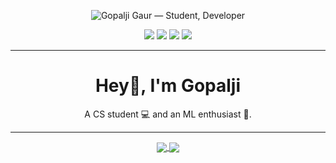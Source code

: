 <p align="center">
  
<img alt="Gopalji Gaur — Student, Developer" src="https://gopalji.me/static/images/banner.png" />
</p>

<p align="center">
<a href="https://gopalji.me"><img src="https://img.shields.io/badge/website-000000?style=for-the-badge&logo=About.me&logoColor=white"/></a>
<a href="https://www.linkedin.com/in/gopaljigaur"><img src="https://img.shields.io/badge/LinkedIn-0077B5?style=for-the-badge&logo=linkedin&logoColor=white"/></a>
<a href="https://twitter.com/gopalji_gaur"><img src="https://img.shields.io/badge/Twitter-1DA1F2?style=for-the-badge&logo=twitter&logoColor=white"/></a>
<a href="mailto:gopaljigaur@gmail.com"><img src="https://img.shields.io/badge/Gmail-D14836?style=for-the-badge&logo=gmail&logoColor=white"/></a>
</p>

---

<h1 align="center">
Hey👋, I'm Gopalji
</h1>
<p align="center">A CS student 💻 and an ML enthusiast 🤖.</p>

---
<p align="center">
<a href="https://github.com/gopaljigaur?tab=repositories">
  <img align="center" src="https://github-readme-stats.vercel.app/api?username=gopaljigaur&count_private=true&show_icons=true&theme=highcontrast&hide_title=true&hide_rank=true&include_all_commits=true" />
</a>
<a href="https://github.com/gopaljigaur?tab=repositories">
  <img align="center" src="https://github-readme-stats.vercel.app/api/top-langs/?username=gopaljigaur&theme=highcontrast&layout=compact" />
</a>
</p>
